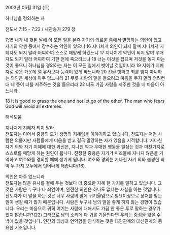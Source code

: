 2003년 05월 31일 (토)

하나님을 경외하는 자



전도서 7:15 - 7:22 / 새찬송가 279 장


7:15 내가 내 헛된 날에 이 모든 일을 본즉 자기의 의로운 중에서 멸망하는 의인이 있고 자기의 악행 중에서 장수하는 악인이 있으니 
16 지나치게 의인이 되지 말며 지나치게 지혜자도 되지 말라 어찌하여 스스로 패망케 하겠느냐 
17 지나치게 악인이 되지 말며 우매자도 되지 말라 어찌하여 기한 전에 죽으려느냐 
18 너는 이것을 잡으며 저것을 놓지 마는 것이 좋으니 하나님을 경외하는 자는 이 모든 일에서 벗어날 것임이니라 
19 지혜가 지혜자로 성읍 가운데 열 유사보다 능력이 있게 하느니라 
20 선을 행하고 죄를 범치 아니하는 의인은 세상에 아주 없느니라 
21 무릇 사람의 말을 들으려고 마음을 두지 말라 염려컨대 네 종이 너를 저주하는 것을 들으리라 
22 너도 가끔 사람을 저주한 것을 네 마음이 아느니라

18 It is good to grasp the one and not let go of the other. The man who fears God will avoid all extremes.

해석도움





지나치게 지혜자 되지 말라  
전도자는 이어서 중용의 도가 생명의 지혜임을 이야기하고 있습니다. 전도자는 어떤 사람은 의롭지만 사람들에게 미움을 받고 결국 멸망하는 자가 있음을 지적합니다. 지나친 자기 의와 자기 지혜에 대한 과신은, 지나친 악과 우매한 행동을 일삼는 것과 마찬가지로 스스로를 패망케 하는 원인이 됩니다. 진정한 중용은 자기가 피조물에 지나지 않음을 기억하고 여호와를 경외할 때에  생기게 됩니다. 여호와 경외는 지나친 자기 의와 불경한 죄악 두 가지 모두에서 벗어나게 해줍니다(18). 

의인은 아주 없느니라  
전도자는 많은 유사를 곁에 두는 것보다 더 중요한 지혜 한 가지를 말하고 있습니다. 그것은 사람은 누구나 다 죄인이며, 완전한 의인은 하나도 없다는 사실을 아는 것입니다. 전도자가 이 말을 하는 것은 너무 사람의 말에 귀기울임으로 필요이상으로 상처를 받는 일이 생길 때가 많기 때문입니다. 사람은 누구나 남의 말을 좋게 하지 않는 경향이 있습니다. 우리는 마음으로 귀히 여기는 사람에 대해서도 가끔 안 좋은 투로 말하는 경우가 있지 않습니까?(22) 그러므로 남의 소리에 다 귀를 기울인다면 우리는 중심을 잃을 수 밖에 없을 것입니다. 인간의 죄성과 연약함을 인식하는 것은 대인관계와 대신관계의 중요한 기초입니다.